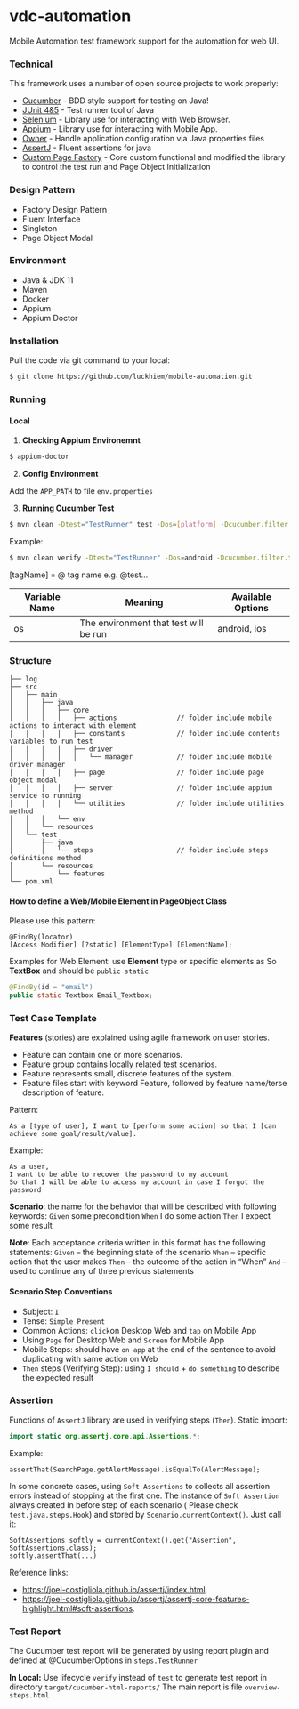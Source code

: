 # vdc-automation

Mobile Automation test framework support for the automation for web UI.

### Technical

This framework uses a number of open source projects to work properly:

* [Cucumber] - BDD style support for testing on Java!
* [JUnit 4&5] - Test runner tool of Java
* [Selenium] - Library use for interacting with Web Browser.
* [Appium] - Library use for interacting with Mobile App.
* [Owner] - Handle application configuration via Java properties files
* [AssertJ] - Fluent assertions for java
* [Custom Page Factory] - Core custom functional and modified the library to control the test run
  and Page Object Initialization

### Design Pattern
* Factory Design Pattern
* Fluent Interface
* Singleton
* Page Object Modal

### Environment

* Java & JDK 11
* Maven
* Docker
* Appium
* Appium Doctor

### Installation

Pull the code via git command to your local:

```sh
$ git clone https://github.com/luckhiem/mobile-automation.git
```

### Running

#### Local

1. **Checking Appium Environemnt**

```sh
$ appium-doctor
```

2. **Config Environment**

Add the `APP_PATH` to file `env.properties`

3. **Running Cucumber Test**

```sh
$ mvn clean -Dtest="TestRunner" test -Dos=[platform] -Dcucumber.filter.tags=@tag_name 
```

Example:

```sh
$ mvn clean verify -Dtest="TestRunner" -Dos=android -Dcucumber.filter.tags=@test
```

[tagName] = @ tag name e.g. @test...

| Variable Name | Meaning                                                        | Available Options |
|---------------|----------------------------------------------------------------|-------------------|
| os            | The environment that test will be run                          | android, ios      |

### Structure
```
├── log
├── src
│   ├── main
│   │   ├── java
│   │   │   ├── core
│   │   │   │   ├── actions               // folder include mobile actions to interact with element
│   │   │   │   ├── constants             // folder include contents variables to run test
│   │   │   │   ├── driver
│   │   │   │   │   └── manager           // folder include mobile driver manager
│   │   │   │   ├── page                  // folder include page object modal
│   │   │   │   ├── server                // folder include appium service to running
│   │   │   │   └── utilities             // folder include utilities method
│   │   │   └── env
│   │   └── resources
│   └── test
│       ├── java
│       │   └── steps                     // folder include steps definitions method
│       └── resources
│           └── features
└── pom.xml
```
#### How to define a Web/Mobile Element in PageObject Class

Please use this pattern:

```
@FindBy(locator)
[Access Modifier] [?static] [ElementType] [ElementName];
```

Examples for Web Element: use **Element** type or specific elements as So **TextBox** and should
be `public static`

```java
@FindBy(id = "email")
public static Textbox Email_Textbox;
```

### Test Case Template

**Features** (stories) are explained using agile framework on user stories.

- Feature can contain one or more scenarios.
- Feature group contains locally related test scenarios.
- Feature represents small, discrete features of the system.
- Feature files start with keyword Feature, followed by feature name/terse description of feature.

Pattern:

 ```Gherkin
As a [type of user], I want to [perform some action] so that I [can achieve some goal/result/value].
 ```

Example:

```Gherkin
As a user,
I want to be able to recover the password to my account
So that I will be able to access my account in case I forgot the password
```

**Scenario**: the name for the behavior that will be described with following keywords:
`Given` some precondition
`When` I do some action
`Then` I expect some result

**Note**: Each acceptance criteria written in this format has the following statements:
`Given` – the beginning state of the scenario
`When` – specific action that the user makes
`Then` – the outcome of the action in “When”
`And` – used to continue any of three previous statements

#### Scenario Step Conventions

- Subject: `I`
- Tense: `Simple Present`
- Common Actions: `click`on Desktop Web and `tap` on Mobile App
- Using `Page` for Desktop Web and `Screen` for Mobile App
- Mobile Steps: should have `on app` at the end of the sentence to avoid duplicating with same
  action on Web
- `Then` steps (Verifying Step):  using `I should` +  `do something` to describe the expected result

### Assertion

Functions of `AssertJ` library are used in verifying steps (`Then`). Static import:

```java
import static org.assertj.core.api.Assertions.*;
```

Example:

```
assertThat(SearchPage.getAlertMessage).isEqualTo(AlertMessage);
```

In some concrete cases, using `Soft Assertions` to collects all assertion errors instead of stopping
at the first one. The instance of `Soft Assertion` always created in before step of each scenario (
Please check `test.java.steps.Hook`) and stored
by `Scenario.currentContext()`. Just call it:

```
SoftAssertions softly = currentContext().get("Assertion", SoftAssertions.class);
softly.assertThat(...)
```

Reference links:

+ https://joel-costigliola.github.io/assertj/index.html.
+ https://joel-costigliola.github.io/assertj/assertj-core-features-highlight.html#soft-assertions.

### Test Report

The Cucumber test report will be generated by using report plugin and defined at @CucumberOptions
in `steps.TestRunner`

**In Local:**
Use lifecycle `verify` instead of `test` to generate test report in
directory `target/cucumber-html-reports/`
The main report is file `overview-steps.html`


[//]: # (These are reference links used in the body of this note and get stripped out when the markdown processor does its job. There is no need to format nicely because it shouldn't be seen. Thanks SO - http://stackoverflow.com/questions/4823468/store-comments-in-markdown-syntax)

[Selenium]: <https://selenium.dev/r>

[Jenkins]:<https://www.jenkins.io/>

[Selenium Grid]:  <https://github.com/SeleniumHQ/docker-selenium>

[Appium]: <http://appium.io/>

[WebDriverManager]: <https://github.com/bonigarcia/webdrivermanager>

[Owner]: <http://owner.aeonbits.org/docs/welcome/>

[AssertJ]: <https://joel-costigliola.github.io/assertj/>

[Custom Page Factory]: <https://github.com/selenium34/custom-page-factory/blob/master/src/main/java/com/example/CustomFieldDecorator.java>

[Cucumber]: <https://cucumber.io/>

[JUnit 4&5]: <https://junit.org/>